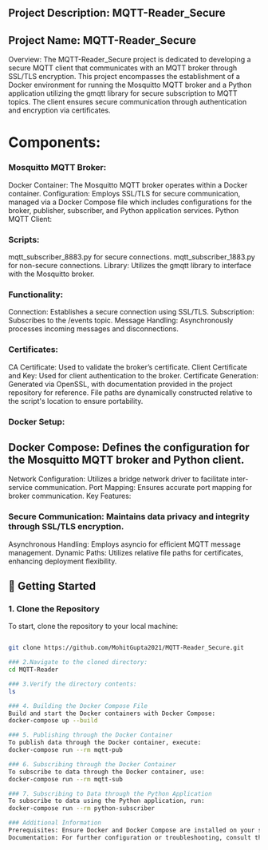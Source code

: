 ## Project Description: MQTT-Reader_Secure

## Project Name: MQTT-Reader_Secure

Overview: The MQTT-Reader_Secure project is dedicated to developing a secure MQTT client that communicates with an MQTT broker through SSL/TLS encryption. This project encompasses the establishment of a Docker environment for running the Mosquitto MQTT broker and a Python application utilizing the gmqtt library for secure subscription to MQTT topics. The client ensures secure communication through authentication and encryption via certificates.

# Components:

### Mosquitto MQTT Broker:

Docker Container: The Mosquitto MQTT broker operates within a Docker container.
Configuration: Employs SSL/TLS for secure communication, managed via a Docker Compose file which includes configurations for the broker, publisher, subscriber, and Python application services.
Python MQTT Client:

### Scripts:
mqtt_subscriber_8883.py for secure connections.
mqtt_subscriber_1883.py for non-secure connections.
Library: Utilizes the gmqtt library to interface with the Mosquitto broker.
### Functionality:
Connection: Establishes a secure connection using SSL/TLS.
Subscription: Subscribes to the /events topic.
Message Handling: Asynchronously processes incoming messages and disconnections.
### Certificates:

CA Certificate: Used to validate the broker’s certificate.
Client Certificate and Key: Used for client authentication to the broker.
Certificate Generation: Generated via OpenSSL, with documentation provided in the project repository for reference. File paths are dynamically constructed relative to the script's location to ensure portability.
### Docker Setup:

## Docker Compose: Defines the configuration for the Mosquitto MQTT broker and Python client.
Network Configuration: Utilizes a bridge network driver to facilitate inter-service communication.
Port Mapping: Ensures accurate port mapping for broker communication.
Key Features:

### Secure Communication: Maintains data privacy and integrity through SSL/TLS encryption.
Asynchronous Handling: Employs asyncio for efficient MQTT message management.
Dynamic Paths: Utilizes relative file paths for certificates, enhancing deployment flexibility.

## 🚀 Getting Started

### 1. Clone the Repository

To start, clone the repository to your local machine:

```bash

git clone https://github.com/MohitGupta2021/MQTT-Reader_Secure.git

### 2.Navigate to the cloned directory:
cd MQTT-Reader

### 3.Verify the directory contents:
ls

### 4. Building the Docker Compose File
Build and start the Docker containers with Docker Compose:
docker-compose up --build

### 5. Publishing through the Docker Container
To publish data through the Docker container, execute:
docker-compose run --rm mqtt-pub

### 6. Subscribing through the Docker Container
To subscribe to data through the Docker container, use:
docker-compose run --rm mqtt-sub

### 7. Subscribing to Data through the Python Application
To subscribe to data using the Python application, run:
docker-compose run --rm python-subscriber

### Additional Information
Prerequisites: Ensure Docker and Docker Compose are installed on your system.
Documentation: For further configuration or troubleshooting, consult the repository's documentation or contact the repository maintainer.
